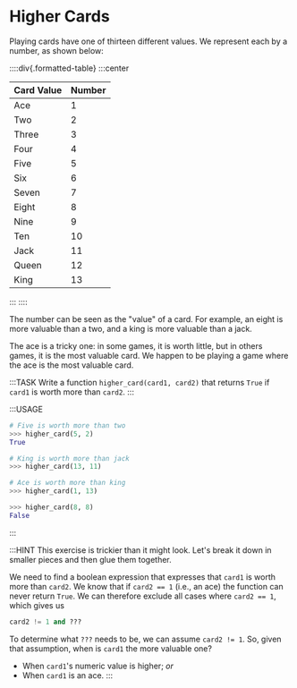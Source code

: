 # Higher Cards

Playing cards have one of thirteen different values.
We represent each by a number, as shown below:

::::div{.formatted-table}
:::center

| Card Value | Number |
| ---------- | ------ |
| Ace | 1 |
| Two | 2 |
| Three | 3 |
| Four | 4 |
| Five | 5 |
| Six | 6 |
| Seven | 7 |
| Eight | 8 |
| Nine | 9 |
| Ten | 10 |
| Jack | 11 |
| Queen | 12 |
| King | 13 |

:::
::::

The number can be seen as the "value" of a card.
For example, an eight is more valuable than a two, and a king is more valuable than a jack.

The ace is a tricky one: in some games, it is worth little, but in others games, it is the most valuable card.
We happen to be playing a game where the ace is the most valuable card.

:::TASK
Write a function `higher_card(card1, card2)` that returns `True` if `card1` is worth more than `card2`.
:::

:::USAGE

```python
# Five is worth more than two
>>> higher_card(5, 2)
True

# King is worth more than jack
>>> higher_card(13, 11)

# Ace is worth more than king
>>> higher_card(1, 13)

>>> higher_card(8, 8)
False
```

:::

:::HINT
This exercise is trickier than it might look.
Let's break it down in smaller pieces and then glue them together.

We need to find a boolean expression that expresses that `card1` is worth more than `card2`.
We know that if `card2 == 1` (i.e., an ace) the function can never return `True`.
We can therefore exclude all cases where `card2 == 1`, which gives us

```python
card2 != 1 and ???
```

To determine what `???` needs to be, we can assume `card2 != 1`.
So, given that assumption, when is `card1` the more valuable one?

* When `card1`'s numeric value is higher; *or*
* When `card1` is an ace.
:::
